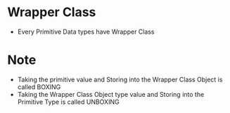 # Wrapper Class
- Every Primitive Data types have Wrapper Class

# Note
- Taking the primitive value and Storing into the Wrapper Class Object is called BOXING
- Taking the Wrapper Class Object type value and Storing into the Primitive Type is called UNBOXING

